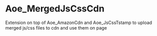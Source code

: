 Aoe_MergedJsCssCdn
==================

Extension on top of Aoe_AmazonCdn and Aoe_JsCssTstamp to upload merged js/css files to cdn and use them on page
